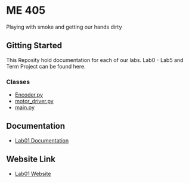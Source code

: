 # ME 405

Playing with smoke and getting our hands dirty

## Gitting Started

This Reposity hold documentation for each of our labs. Lab0 - Lab5 and Term Project can be found here.

### Classes

* [Encoder.py](https://github.com/danrmunic/405Labs/blob/main/Lab1/src/Encoder.py)
* [motor_driver.py](https://github.com/danrmunic/405Labs/blob/main/Lab1/src/motor_driver.py)
* [main.py](https://github.com/danrmunic/405Labs/blob/main/Lab1/src/main.py)

## Documentation

* [Lab01 Documentation](https://github.com/danrmunic/405Labs/tree/main/Lab1/docs)

## Website Link

* [Lab01 Website](https://danrmunic.github.io/405Labs/)

